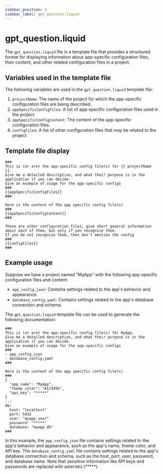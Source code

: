 ```yaml
---
sidebar_position: 3
sidebar_label: gpt_question.liquid
---
```


# gpt_question.liquid

The `gpt_question.liquid` file is a template file that provides a structured format for displaying information about app-specific configuration files, their content, and other related configuration files in a project.

## Variables used in the template file

The following variables are used in the `gpt_question.liquid` template file:

1. `projectName`: The name of the project for which the app-specific configuration files are being described.
2. `appSpecificConfigFiles`: A list of app-specific configuration files used in the project.
3. `appSpecificConfigContent`: The content of the app-specific configuration files.
4. `configFiles`: A list of other configuration files that may be related to the project.

## Template file display

```
###
This is (or are) the app-specific config file(s) for {{ projectName }}.
Give me a detailed description, and what their purpose is in the application if you can decide.
Give an example of usage for the app-specific configs
###
{{appSpecificConfigFiles}}
###

Here is the content of the app specific config file(s)
###
{{appSpecificConfigContent}}
###

These are other configuration files, give short general information about each of them, but only if you recognize them.
If you do not recognize them, then don't mention the config
###
{{configFiles}}
###
```

## Example usage

Suppose we have a project named "MyApp" with the following app-specific configuration files and content:

- `app_config.json`: Contains settings related to the app's behavior and appearance.
- `database_config.yaml`: Contains settings related to the app's database connection and schema.

The `gpt_question.liquid` template file can be used to generate the following documentation:

```
###
This is (or are) the app-specific config file(s) for MyApp.
Give me a detailed description, and what their purpose is in the application if you can decide.
Give an example of usage for the app-specific configs
###
- app_config.json
- database_config.yaml
###

Here is the content of the app specific config file(s)
###
{
  "app_name": "MyApp",
  "theme_color": "#123456",
  "api_key": "*****"
}
---
db:
  host: "localhost"
  port: 5432
  user: "myapp_user"
  password: "*****"
  database: "myapp_db"
###
```

In this example, the `app_config.json` file contains settings related to the app's behavior and appearance, such as the app's name, theme color, and API key. The `database_config.yaml` file contains settings related to the app's database connection and schema, such as the host, port, user, password, and database name. Note that sensitive information like API keys and passwords are replaced with asterisks (*****).